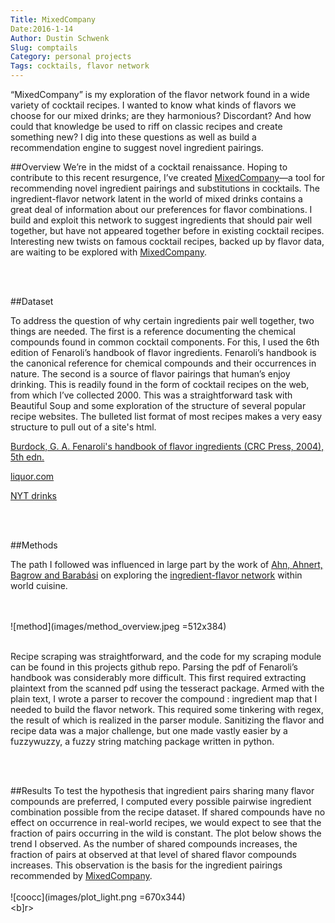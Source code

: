 ```yaml
---
Title: MixedCompany 
Date:2016-1-14 
Author: Dustin Schwenk 
Slug: comptails 
Category: personal projects 
Tags: cocktails, flavor network 
---
```

“MixedCompany” is my exploration of the flavor network found in a wide variety of cocktail recipes. 
I wanted to know what kinds of flavors we choose for our mixed drinks; are they harmonious? Discordant? 
And how could that knowledge be used to riff on classic recipes and create something new? I dig into these questions as 
well as build a recommendation engine to suggest novel ingredient pairings.
<!-- PELICAN_END_SUMMARY -->

##Overview
We’re in the midst of a cocktail renaissance. 
Hoping to contribute to this recent resurgence, I’ve created [MixedCompany](recommender "Title")—a tool for recommending novel ingredient pairings and substitutions in cocktails. 
The ingredient-flavor network latent in the world of mixed drinks contains a great deal of information about our preferences for flavor combinations. 
I build and exploit this network to suggest ingredients that should pair well together, but have not appeared together before in existing cocktail recipes. 
Interesting new twists on famous cocktail recipes, backed up by flavor data, are waiting to be explored with [MixedCompany](recommender "Title").

<br><br>


##Dataset

To address the question of why certain ingredients pair well together, two things are needed. The first is a reference 
documenting the chemical compounds found in common cocktail components. For this, I used the 6th edition of Fenaroli’s 
handbook of flavor ingredients. Fenaroli’s handbook is the canonical reference for chemical compounds and their occurrences in 
nature. The second is a source of flavor pairings that human’s enjoy drinking. This is readily found in the form of cocktail 
recipes on the web, from which I’ve collected 2000. This was a straightforward task with Beautiful Soup and some exploration 
of the structure of several popular recipe websites. The bulleted list format of most recipes makes a very easy structure to
pull out of a site's html.

[Burdock, G. A. Fenaroli's handbook of flavor ingredients (CRC Press, 2004), 5th edn.](https://books.google.com/books?id=A8OyTzGGJhYC&printsec=frontcover&source=gbs_ge_summary_r&cad=0#v=onepage&q&f=false "Title")

[liquor.com](http://liquor.com/recipes/ "Title")

[NYT drinks](http://topics.nytimes.com/top/features/magazine/columns/drink/index.html "Title")

<br><br>

##Methods

The path I followed was influenced in large part by the work of 
[Ahn, Ahnert, Bagrow and Barabási](http://www.nature.com/articles/srep00196 "Title") on exploring the 
[ingredient-flavor network](https://en.wikipedia.org/wiki/Ingredient-flavor_network 'Title') within world cuisine. 


<br><br>
![method](images/method_overview.jpeg =512x384)
<br><br>

Recipe scraping was straightforward, and the code for my scraping module can be found in this projects github repo. 
Parsing the pdf of Fenaroli’s handbook was considerably more difficult. This first required extracting plaintext from 
the scanned pdf using the tesseract package. Armed with the plain text, I wrote a parser to recover the compound : 
ingredient map that I needed to build the flavor network. This required some tinkering with regex, the result 
of which is realized in the parser module. Sanitizing the flavor and recipe data was a major challenge, 
but one made vastly easier by a fuzzywuzzy, a fuzzy string matching package written in python.

<br><br>

##Results
To test the hypothesis that ingredient pairs sharing many flavor compounds are preferred, I computed every possible 
pairwise ingredient combination possible from the recipe dataset. If shared compounds have no effect on occurrence in 
real-world recipes, we would expect to see that the fraction of pairs occurring in the wild is constant. 
The plot below shows the trend I observed. As the number of shared compounds increases, the fraction of pairs at 
observed at that level of shared flavor compounds increases. This observation is the basis for the ingredient pairings recommended by 
[MixedCompany](recommender "Title").
<br><br>
![coocc](images/plot_light.png =670x344)
<br><b]r>








